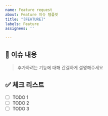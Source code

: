 ```yaml
---
name: Feature request
about: Feature 이슈 템플릿
title: "[FEATURE]"
labels: Feature
assignees: ''

---
```


## 📝 이슈 내용

> 추가하려는 기능에 대해 간결하게 설명해주세요

## ✅ 체크 리스트

- [ ] TODO 1
- [ ] TODO 2
- [ ] TODO 3
